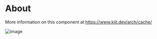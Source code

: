 # About
More information on this component at https://www.kiit.dev/arch/cache/

![image](https://www.kiit.dev/assets/app/media/arch/slatekit-cache.png)
